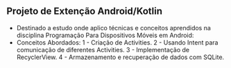 ## Projeto de Extenção Android/Kotlin

- Destinado a estudo onde aplico técnicas e conceitos aprendidos na disciplina Programação Para Dispositivos Móveis em Android:
- Conceitos Abordados:
  1 - Criação de Activities.
  2 - Usando Intent para comunicação de diferentes Activities.
  3 - Implementação de RecyclerView.
  4 - Armazenamento e recuperação de dados com SQLite.
